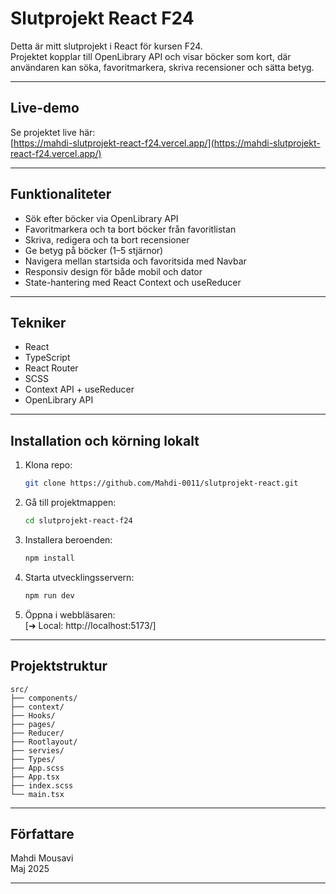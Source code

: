 
# Slutprojekt React F24

Detta är mitt slutprojekt i React för kursen F24.  
Projektet kopplar till OpenLibrary API och visar böcker som kort, där användaren kan söka, favoritmarkera, skriva recensioner och sätta betyg.

---

## Live-demo

Se projektet live här:  
[https://mahdi-slutprojekt-react-f24.vercel.app/](https://mahdi-slutprojekt-react-f24.vercel.app/)

---

## Funktionaliteter

- Sök efter böcker via OpenLibrary API  
- Favoritmarkera och ta bort böcker från favoritlistan  
- Skriva, redigera och ta bort recensioner  
- Ge betyg på böcker (1–5 stjärnor)  
- Navigera mellan startsida och favoritsida med Navbar  
- Responsiv design för både mobil och dator  
- State-hantering med React Context och useReducer

---

## Tekniker

- React  
- TypeScript  
- React Router  
- SCSS  
- Context API + useReducer  
- OpenLibrary API

---

## Installation och körning lokalt

1. Klona repo:  
   ```bash
   git clone https://github.com/Mahdi-0011/slutprojekt-react.git
   ```
2. Gå till projektmappen:  
   ```bash
   cd slutprojekt-react-f24
   ```
3. Installera beroenden:  
   ```bash
   npm install
   ```
4. Starta utvecklingsservern:  
   ```bash
   npm run dev
   ```
5. Öppna i webbläsaren:  
   [➜  Local:   http://localhost:5173/]

---

## Projektstruktur

```
src/
├── components/
├── context/
├── Hooks/
├── pages/
├── Reducer/
├── Rootlayout/
├── servies/
├── Types/
├── App.scss
├── App.tsx
├── index.scss
└── main.tsx

```

---

## Författare

Mahdi Mousavi  
Maj 2025

---


